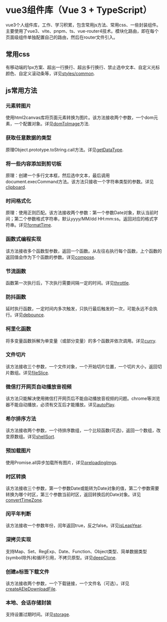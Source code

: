 # vue3组件库（Vue 3 + TypeScript）
vue3个人组件库，工作、学习积累，包含常用js方法、常用css、一些封装组件。  
主要使用了vue3、vite、pnpm、ts、vue-router4技术。模块化路由，即在每个页面级组件单独配置自己的路由，然后在router文件引入。

## 常用css
有移动端的1px方案、超出一行换行、超出多行换行、禁止选中文本、自定义光标颜色、自定义滚动条等，详见[styles/common](./src/styles/common.css).

## js常用方法
### 元素转图片
使用html2canvas库将页面元素转换为图片。该方法接收两个参数，一个dom元素，一个配置对象。详见[domToImage](./src/utils/domToImg.ts)方法.  
### 获取任意数据的类型
原理Object.prototype.toString.call方法。详见[getDataType](./src/utils/index.ts).  
### 将一些内容添加到剪切板
原理：创建一个多行文本框，然后选中文本，最后调用document.execCommand方法。该方法只接收一个字符串类型的参数。详见[clipboard](./src/utils/index.ts).  
### 时间格式化
原理：使用正则匹配。该方法接收两个参数：第一个参数Date对象，默认当前时间；第二个参数格式字符串，默认yyyy/MM/dd HH:mm:ss。返回对应的格式字符串。详见[formatTime](./src/utils/index.ts).  
### 函数式编程实现
该方法接收多个函数型参数，返回一个函数。从左往右执行每个函数，上个函数的返回值会作为下个函数的参数。详见[compose](./src/utils/index.ts).  
### 节流函数
函数第一次执行后，下次执行需要间隔一定的时间。详见[throttle](./src/utils/index.ts).  
### 防抖函数
延时执行函数，一定时间内多次触发，只执行最后触发的一次，可能永远不会执行。详见[debounce](./src/utils/index.ts).  
### 柯里化函数
将多变量函数拆解为单变量（或部分变量）的多个函数并依次调用。详见[curry](./src/utils/index.ts).  
### 文件切片
该方法接收三个参数，一个文件对象，一个开始切片位置，一个切片大小，返回切片数组。详见[fileSlice](./src/utils/index.ts).  
### 微信打开网页自动播放音视频
该方法只能解决使用微信打开网页后不能自动播放音视频的问题。chrome等浏览器不能自动播放，必须有交互后才能播放。详见[autoPlay](./src/utils/wxAutoPlay.ts).  
### 希尔排序方法
该方法接收两个参数，一个待排序数组，一个比较函数(可选)，返回一个数组，改变原数组。详见[shellSort](./src/utils/index.ts).  
### 预加载图片
使用Promise.all异步加载所有图片，详见[preloadingImgs](./src/utils/index.ts).  
### 时区转换
该方法接收三个参数，第一个参数Date或能转为Date对象的值，第二个参数需要转换为哪个时区，第三个参数当前时区，返回转换后的Date对象。详见[convertTimeZone](./src/utils/index.ts).  
### 闰平年判断
该方法接收一个参数年份，闰年返回true，反之false。详见[isLeapYear](./src/utils/index.ts).  
### 深拷贝实现
支持Map、Set、RegExp、Date、Function、Object类型、简单数据类型(symbol除外)和循环引用，不拷贝原型。详见[deepClone](./src/utils/index.ts).  
### 创建a标签下载文件
该方法接收两个参数，一个下载链接，一个文件名（可选）。详见[createAEleDownloadFile](./src/utils/index.ts).  
### 本地、会话存储封装
支持设置过期时间。详见[storage](./src/utils/storage.ts).  